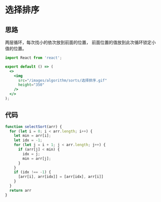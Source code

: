 # 选择排序

## 思路
两层循环，每次找小的依次放到前面的位置， 前面位置的值放到此次循环锁定小值的位置。
```jsx | inline
import React from 'react';

export default () => (
  <>
    <img
      src="/images/algorithm/sorts/选择排序.gif"
      height="350"
    />
  </>
);
```

## 代码
```js
function selectSort(arr) {
  for (let i = 0; i < arr.length; i++) {
    let min = arr[i];
    let idx = -1;
    for (let j = i + 1; j < arr.length; j++) {
      if (arr[j] < min) {
        idx = j;
        min = arr[j];
      }
    }
    if (idx !== -1) {
      [arr[i], arr[idx]] = [arr[idx], arr[i]]
    }
  }
  return arr
}
```

